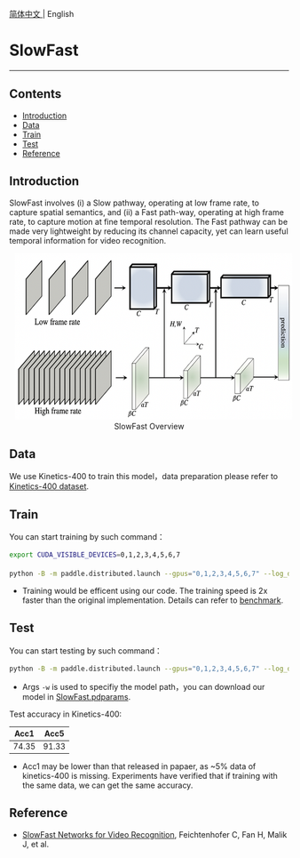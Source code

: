 [简体中文 ](../../../zh-CN/model_zoo/recognition/slowfast.md) | English

# SlowFast

---
## Contents

- [Introduction](#Introduction)
- [Data](#Data)
- [Train](#Train)
- [Test](#Test)
- [Reference](#Reference)


## Introduction

SlowFast  involves (i) a Slow pathway, operating at low frame rate, to capture spatial semantics, and (ii) a Fast path-way, operating at high frame rate, to capture motion at fine temporal resolution. The Fast pathway can be made very lightweight by reducing its channel capacity, yet can learn useful temporal information for video recognition.

<p align="center">
<img src="https://github.com/PaddlePaddle/PaddleVideo/blob/main/docs/images/SlowFast.png" height=300 width=500 hspace='10'/> <br />
SlowFast Overview
</p>


## Data

We use Kinetics-400 to train this model，data preparation please refer to [Kinetics-400 dataset](../../dataset/k400.md).


## Train

You can start training by such command：

```bash
export CUDA_VISIBLE_DEVICES=0,1,2,3,4,5,6,7

python -B -m paddle.distributed.launch --gpus="0,1,2,3,4,5,6,7" --log_dir=log_slowfast  main.py --validate -c configs/recognition/slowfast/slowfast.yaml 
```

- Training would be efficent using our code. The training speed is 2x faster than the original implementation. Details can refer to [benchmark](https://github.com/PaddlePaddle/PaddleVideo/blob/main/docs/en/benchmark.md).


## Test

You can start testing by such command：

```bash
python -B -m paddle.distributed.launch --gpus="0,1,2,3,4,5,6,7" --log_dir=log_slowfast_test main.py --test -c  configs/recognition/slowfast/slowfast.yaml -w output/SlowFast/SlowFast_epoch_000196.pdparams
```

-  Args `-w` is used to specifiy the model path，you can download our model in [SlowFast.pdparams](https://videotag.bj.bcebos.com/PaddleVideo/SlowFast/SlowFast.pdparams).


Test accuracy in Kinetics-400:

| Acc1 | Acc5 |
| :---: | :---: |
| 74.35 | 91.33 |

- Acc1 may be lower than that released in papaer, as ~5% data of kinetics-400 is missing. Experiments have verified that if training with the same data, we can get the same accuracy.

## Reference

- [SlowFast Networks for Video Recognition](https://arxiv.org/abs/1812.03982), Feichtenhofer C, Fan H, Malik J, et al. 
